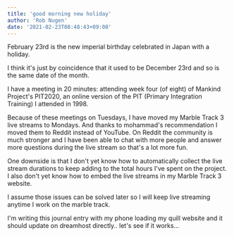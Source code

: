 ```yaml
---
title: 'good morning new holiday'
author: 'Rob Nugen'
date: '2021-02-23T08:48:43+09:00'
---
```


February 23rd is the new imperial birthday celebrated in Japan with a holiday.

I think it's just by coincidence that it used to be December 23rd and so is the same date of the month.

I have a meeting in 20 minutes: attending week four (of eight) of Mankind Project's PIT2020, an online version of the PIT (Primary Integration Training) I attended in 1998.

Because of these meetings on Tuesdays, I have moved my Marble Track 3 live streams to Mondays. And thanks to mohammad's recommendation I moved them to Reddit instead of YouTube.  On Reddit the community is much stronger and I have been able to chat with more people and answer more questions during the live stream so that's a lot more fun.

One downside is that I don't yet know how to automatically collect the live stream durations to keep adding to the total hours I've spent on the project. I also don't yet know how to embed the live streams in my Marble Track 3 website.

I assume those issues can be solved later so I will keep live streaming anytime I work on the marble track.

I'm writing this journal entry with my phone loading my quill website and it should update on dreamhost directly.. let's see if it works...
